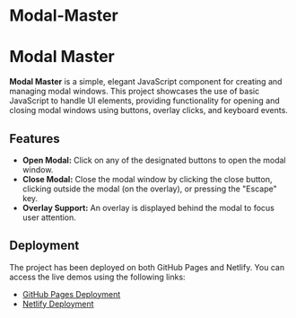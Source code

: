 # Modal-Master
 <h1>Modal Master</h1>

  <p><strong>Modal Master</strong> is a simple, elegant JavaScript component for creating and managing modal windows. This project showcases the use of basic JavaScript to handle UI elements, providing functionality for opening and closing modal windows using buttons, overlay clicks, and keyboard events.</p>

  <h2>Features</h2>
  <ul>
    <li><strong>Open Modal:</strong> Click on any of the designated buttons to open the modal window.</li>
    <li><strong>Close Modal:</strong> Close the modal window by clicking the close button, clicking outside the modal (on the overlay), or pressing the "Escape" key.</li>
    <li><strong>Overlay Support:</strong> An overlay is displayed behind the modal to focus user attention.</li>
  </ul>
  <h2>Deployment</h2>
  <p>The project has been deployed on both GitHub Pages and Netlify. You can access the live demos using the following links:</p>
  <ul>
    <li><a href="https://gjwebdev7.github.io/Modal-Master/">GitHub Pages Deployment</a></li>
    <li><a href="https://modalmaster.netlify.app/">Netlify Deployment</a></li>
  </ul>
